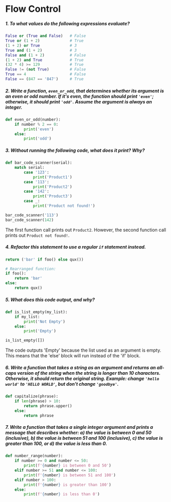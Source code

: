 # Flow Control

##### *1. To what values do the following expressions evaluate?*

```python
False or (True and False)   # False
True or (1 + 2)             # True
(1 + 2) or True             # 3
True and (1 + 2)            # 3
False and (1 + 2)           # False
(1 + 2) and True            # True
(32 * 4) >= 129             # True
False != (not True)         # False
True == 4                   # False
False == (847 == '847')     # True
```

##### *2. Write a function, `even_or_odd`, that determines whether its argument is an even or odd number. If it's even, the function should print `'even'`; otherwise, it should print `'odd'`. Assume the argument is always an integer.*

```python
def even_or_odd(number):
    if number % 2 == 0:
        print('even')
    else:
        print('odd')
```

##### *3. Without running the following code, what does it print? Why?*

```python
def bar_code_scanner(serial):
    match serial:
        case '123':
            print('Product1')
        case '113':
            print('Product2')
        case '142':
            print('Product3')
        case _:
            print('Product not found!')

bar_code_scanner('113')
bar_code_scanner(142)
```

The first function call prints out `Product2`. However, the second function call prints out `Product not found!`.

##### *4. Refactor this statement to use a regular `if` statement instead.*

```python
return ('bar' if foo() else qux())

# Rearranged function:
if foo():
    return 'bar'
else:
    return qux()
```

##### *5. What does this code output, and why?*

```python
def is_list_empty(my_list):
    if my_list:
        print('Not Empty')
    else:
        print('Empty')

is_list_empty([])
```

The code outputs 'Empty' because the list used as an argument is empty. This means that the 'else' block will run instead of the 'if' block.

##### *6. Write a function that takes a string as an argument and returns an  all-caps version of the string when the string is longer than 10  characters. Otherwise, it should return the original string. Example:  change `'hello world'` to `'HELLO WORLD'`, but don't change `'goodbye'`.*

```python
def capitalize(phrase):
    if len(phrase) > 10:
        return phrase.upper()
    else:
        return phrase
```

##### *7. Write a function that takes a single integer argument and prints a message that describes whether: a) the value is between 0 and 50 (inclusive), b) the value is between 51 and 100 (inclusive), c) the value is greater than 100, or d) the value is less than 0.*

```python
def number_range(number):
    if number >= 0 and number <= 50:
        print(f'{number} is between 0 and 50')
    elif number >= 51 and number <= 100:
        print(f'{number} is between 51 and 100')
    elif number > 100:
        print(f'{number} is greater than 100')
    else:
        print(f'{number} is less than 0')
```

